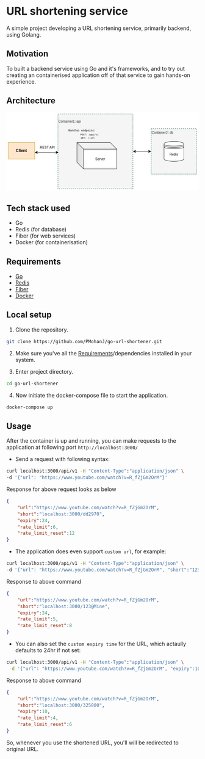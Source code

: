 # URL shortening service 

A simple project developing a URL shortening service, primarily backend, using Golang. 

## Motivation

To built a backend service using Go and it's frameworks, and to try out creating an containerised application off of that service to gain hands-on experience.

## Architecture 
![Picture](/images/Architecture.jpg)

## Tech stack used
- Go
- Redis (for database)
- Fiber (for web services)
- Docker (for containerisation)

## Requirements
- [Go](https://go.dev/dl/)
- [Redis](https://github.com/go-redis/redis) 
- [Fiber](https://github.com/gofiber/fiber) 
- [Docker](https://docs.docker.com/desktop/install/windows-install/) 


## Local setup

1. Clone the repository.

```bash
git clone https://github.com/PMohanJ/go-url-shortener.git
```

2. Make sure you've all the [Requirements](#requirements)/dependencies installed in your system.

3. Enter project directory.

```bash 
cd go-url-shortener
```

4. Now initiate the docker-compose file to start the application.
```bash
docker-compose up
``` 

## Usage

After the container is up and running, you can make requests to the application at following port `http://localhost:3000/`

- Send a request with following syntax:

```bash
curl localhost:3000/api/v1 -H "Content-Type":"application/json" \
-d '{"url": "https://www.youtube.com/watch?v=R_fZjGm2OrM"}'
```

Response for above request looks as below

```json
{
    "url":"https://www.youtube.com/watch?v=R_fZjGm2OrM",
    "short":"localhost:3000/dd2970",
    "expiry":24,
    "rate_limit":6,
    "rate_limit_reset":12
}
```

- The application does even support `custom url`, for example:

```bash 
curl localhost:3000/api/v1 -H "Content-Type":"application/json" \
-d '{"url": "https://www.youtube.com/watch?v=R_fZjGm2OrM", "short":"123@Mine"}'
```

Response to above command

```json
{
    "url":"https://www.youtube.com/watch?v=R_fZjGm2OrM",
    "short":"localhost:3000/123@Mine",
    "expiry":24,
    "rate_limit":5,
    "rate_limit_reset":8
}
```

- You can also set the `custom expiry time` for the URL, which actaully defaults to 24hr if not set:

```bash
curl localhost:3000/api/v1 -H "Content-Type":"application/json" \
 -d '{"url": "https://www.youtube.com/watch?v=R_fZjGm2OrM", "expiry":10}'
``` 

Response to above command

```json
{
    "url":"https://www.youtube.com/watch?v=R_fZjGm2OrM",
    "short":"localhost:3000/325800",
    "expiry":10,
    "rate_limit":4,
    "rate_limit_reset":6
}
```

So, whenever you use the shortened URL, you'll will be redirected to original URL.

